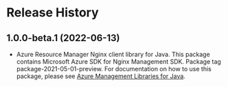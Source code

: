 # Release History

## 1.0.0-beta.1 (2022-06-13)

- Azure Resource Manager Nginx client library for Java. This package contains Microsoft Azure SDK for Nginx Management SDK.  Package tag package-2021-05-01-preview. For documentation on how to use this package, please see [Azure Management Libraries for Java](https://aka.ms/azsdk/java/mgmt).
